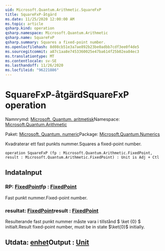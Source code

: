 ```yaml
---
uid: Microsoft.Quantum.Arithmetic.SquareFxP
title: SquareFxP-åtgärd
ms.date: 11/25/2020 12:00:00 AM
ms.topic: article
qsharp.kind: operation
qsharp.namespace: Microsoft.Quantum.Arithmetic
qsharp.name: SquareFxP
qsharp.summary: Squares a fixed-point number.
ms.openlocfilehash: 8d08cb51e3a7ae892b23be0adbb7cdf3ee0f4de5
ms.sourcegitcommit: a87c1aa8e7453360025e47ba614f25b02ea84ec3
ms.translationtype: MT
ms.contentlocale: sv-SE
ms.lasthandoff: 11/26/2020
ms.locfileid: "96221886"
---
```

# <a name="squarefxp-operation"></a><span data-ttu-id="d68a0-102">SquareFxP-åtgärd</span><span class="sxs-lookup"><span data-stu-id="d68a0-102">SquareFxP operation</span></span>

<span data-ttu-id="d68a0-103">Namnrymd: [Microsoft. Quantum. aritmetisk](xref:Microsoft.Quantum.Arithmetic)</span><span class="sxs-lookup"><span data-stu-id="d68a0-103">Namespace: [Microsoft.Quantum.Arithmetic](xref:Microsoft.Quantum.Arithmetic)</span></span>

<span data-ttu-id="d68a0-104">Paket: [Microsoft. Quantum. numeric](https://nuget.org/packages/Microsoft.Quantum.Numerics)</span><span class="sxs-lookup"><span data-stu-id="d68a0-104">Package: [Microsoft.Quantum.Numerics](https://nuget.org/packages/Microsoft.Quantum.Numerics)</span></span>


<span data-ttu-id="d68a0-105">Kvadraterar ett fast punkts nummer.</span><span class="sxs-lookup"><span data-stu-id="d68a0-105">Squares a fixed-point number.</span></span>

```qsharp
operation SquareFxP (fp : Microsoft.Quantum.Arithmetic.FixedPoint, result : Microsoft.Quantum.Arithmetic.FixedPoint) : Unit is Adj + Ctl
```


## <a name="input"></a><span data-ttu-id="d68a0-106">Indata</span><span class="sxs-lookup"><span data-stu-id="d68a0-106">Input</span></span>

### <a name="fp--fixedpoint"></a><span data-ttu-id="d68a0-107">RP: [FixedPoint](xref:Microsoft.Quantum.Arithmetic.FixedPoint)</span><span class="sxs-lookup"><span data-stu-id="d68a0-107">fp : [FixedPoint](xref:Microsoft.Quantum.Arithmetic.FixedPoint)</span></span>

<span data-ttu-id="d68a0-108">Fast punkt nummer.</span><span class="sxs-lookup"><span data-stu-id="d68a0-108">Fixed-point number.</span></span>


### <a name="result--fixedpoint"></a><span data-ttu-id="d68a0-109">resultat: [FixedPoint](xref:Microsoft.Quantum.Arithmetic.FixedPoint)</span><span class="sxs-lookup"><span data-stu-id="d68a0-109">result : [FixedPoint](xref:Microsoft.Quantum.Arithmetic.FixedPoint)</span></span>

<span data-ttu-id="d68a0-110">Resulterande fast punkt nummer måste vara i tillstånd $ \ket {0} $ initialt.</span><span class="sxs-lookup"><span data-stu-id="d68a0-110">Result fixed-point number, must be in state $\ket{0}$ initially.</span></span>



## <a name="output--unit"></a><span data-ttu-id="d68a0-111">Utdata: [enhet](xref:microsoft.quantum.lang-ref.unit)</span><span class="sxs-lookup"><span data-stu-id="d68a0-111">Output : [Unit](xref:microsoft.quantum.lang-ref.unit)</span></span>

